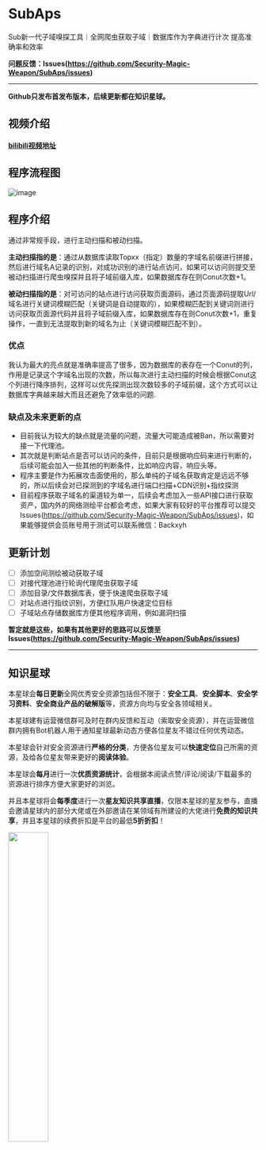 # SubAps
Sub新一代子域嗅探工具｜全网爬虫获取子域｜数据库作为字典进行计次 提高准确率和效率

**问题反馈：Issues(https://github.com/Security-Magic-Weapon/SubAps/issues)**

----

**Github只发布首发布版本，后续更新都在知识星球。**

## 视频介绍
#### [bilibili视频地址](https://www.bilibili.com/video/BV1tG4y1W7E1/)

## 程序流程图

![image](https://tva1.sinaimg.cn/large/006y8mN6gy1h6towrjjwgj31hw0u0gp0.jpg)

## 程序介绍

通过非常规手段，进行主动扫描和被动扫描。

**主动扫描指的是**：通过从数据库读取Topxx（指定）数量的字域名前缀进行拼接，然后进行域名A记录的识别，对成功识别的进行站点访问，如果可以访问则提交至被动扫描进行爬虫嗅探并且将子域前缀入库，如果数据库存在则Conut次数+1。

**被动扫描指的是**：对可访问的站点进行访问获取页面源码，通过页面源码提取Url/域名进行关键词模糊匹配（关键词是自动提取的），如果模糊匹配到关键词则进行访问获取页面源代码并且将子域前缀入库，如果数据库存在则Conut次数+1，重复操作，一直到无法提取到新的域名为止（关键词模糊匹配不到）。

### 优点

我认为最大的亮点就是准确率提高了很多，因为数据库的表存在一个Conut的列，作用是记录这个字域名出现的次数，所以每次进行主动扫描的时候会根据Conut这个列进行降序排列，这样可以优先探测出现次数较多的子域前缀，这个方式可以让数据库字典越来越大而且还避免了效率低的问题.

### 缺点及未来更新的点

* 目前我认为较大的缺点就是流量的问题，流量大可能造成被Ban，所以需要对接一下代理池。
* 其次就是判断站点是否可以访问的条件，目前只是根据响应码来进行判断的，后续可能会加入一些其他的判断条件，比如响应内容，响应头等。
* 程序主要是作为拓展攻击面使用的，那么单纯的子域名获取肯定是远远不够的，所以后续会对已探测到的字域名进行端口扫描+CDN识别+指纹探测
* 目前程序获取子域名的渠道较为单一，后续会考虑加入一些API接口进行获取资产，国内外的网络测绘平台都会考虑，如果大家有较好的平台推荐可以提交Issues(https://github.com/Security-Magic-Weapon/SubAps/issues)，如果能够提供会员账号用于测试可以联系微信：Backxyh

## 更新计划

- [ ] 添加空间测绘被动获取子域
- [ ] 对接代理池进行轮询代理爬虫获取子域
- [ ] 添加目录/文件数据库表，便于快速爬虫获取子域
- [ ] 对站点进行指纹识别，方便红队用户快速定位目标
- [ ] 子域站点存储数据库方便其他程序调用，例如漏洞扫描

**暂定就是这些，如果有其他更好的思路可以反馈至 Issues(https://github.com/Security-Magic-Weapon/SubAps/issues)**

----

## 知识星球

本星球会**每日更新**全网优秀安全资源包括但不限于：**安全工具**、**安全脚本**、**安全学习资料**、**安全商业产品的破解版**等，资源方向均与安全各领域相关。

本星球建有运营微信群可及时在群内反馈和互动（索取安全资源），并在运营微信群内拥有Bot机器人用于通知星球最新动态方便各位星友不错过任何优秀动态。

本星球会针对安全资源进行**严格的分类**，方便各位星友可以**快速定位**自己所需的资源，及给各位星友带来更好的**阅读体验**。

本星球会**每月**进行一次**优质资源统计**，会根据本阅读点赞/评论/阅读/下载最多的资源进行排序方便大家更好的浏览。

并且本星球将会**每季度**进行一次**星友知识共享直播**，仅限本星球的星友参与，直播会邀请星球内的部分大佬或在外部邀请在某领域有所建设的大佬进行**免费的知识共享**，并且本星球的续费折扣是平台的最低**5折折扣**！

<img src=https://tva1.sinaimg.cn/large/006y8mN6gy1h6tocodn91j30ku0bggm5.jpg width=40% />
